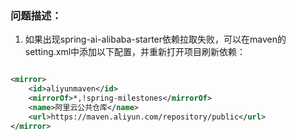 ### 问题描述：
1. 如果出现spring-ai-alibaba-starter依赖拉取失败，可以在maven的setting.xml中添加以下配置，并重新打开项目刷新依赖：
```xml

<mirror>
    <id>aliyunmaven</id>
    <mirrorOf>*,!spring-milestones</mirrorOf>
    <name>阿里云公共仓库</name>
    <url>https://maven.aliyun.com/repository/public</url>
</mirror>
```
